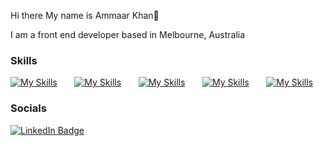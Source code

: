 Hi there My name is Ammaar Khan👋

I am a front end developer based in Melbourne, Australia
<br/>

### Skills

[![My Skills](https://skillicons.dev/icons?i=html,css)](https://skillicons.dev) &nbsp;&nbsp;&nbsp;&nbsp;&nbsp; [![My Skills](https://skillicons.dev/icons?i=js)](https://skillicons.dev) &nbsp;&nbsp;&nbsp;&nbsp;&nbsp; [![My Skills](https://skillicons.dev/icons?i=react,nodejs)](https://skillicons.dev) &nbsp;&nbsp;&nbsp;&nbsp;&nbsp; [![My Skills](https://skillicons.dev/icons?i=tailwind)](https://skillicons.dev) &nbsp;&nbsp;&nbsp;&nbsp;&nbsp; [![My Skills](https://skillicons.dev/icons?i=figma,blender)](https://skillicons.dev)
<br/>

### Socials

<div id="badges">
  <a href="https://www.linkedin.com/in/mohamed-khan-3a274a256/">
    <img src="https://img.shields.io/badge/LinkedIn-blue?style=for-the-badge&logo=linkedin&logoColor=white" alt="LinkedIn Badge"/>
  </a>
</div>
